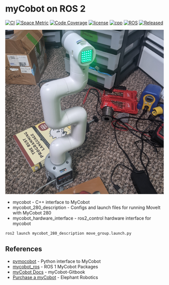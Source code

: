 # myCobot on ROS 2

[![CI](https://github.com/tylerjw/mycobot/actions/workflows/ci.yaml/badge.svg?branch=main)](https://github.com/tylerjw/mycobot/actions/workflows/ci.yaml?query=branch%3Amain)
[![Space Metric](https://tylerjw.testspace.com/spaces/163818/badge?token=bd849f419babd4db48503896319f4efc151781e5)](https://tylerjw.testspace.com/spaces/163818?utm_campaign=badge&utm_medium=referral&utm_source=test "Test Cases")
[![Code Coverage](https://codecov.io/gh/tylerjw/mycobot/branch/main/graph/badge.svg?token=W7uHKcY0ly)](https://codecov.io/gh/tylerjw/mycobot)
[![license](https://img.shields.io/github/license/tylerjw/mycobot)](https://github.com/tylerjw/mycobot/blob/main/LICENSE)
[![cpp](https://img.shields.io/badge/C%2B%2B-20-blue)](#)
[![ROS](https://img.shields.io/badge/ROS-galactic-blue)](#)
[![Released](https://img.shields.io/badge/Released-no!-red)](#)

![myCobot picture](mycobot.png)

* mycobot - C++ interface to MyCobot
* mycobot_280_description - Configs and launch files for running MoveIt with MyCobot 280
* mycobot_hardware_interface - ros2_control hardware interface for mycobot

```bash
ros2 launch mycobot_280_description move_group.launch.py
```

## References

* [pymocobot](https://github.com/elephantrobotics/pymycobot) - Python interface to MyCobot
* [mycobot_ros](https://github.com/elephantrobotics/mycobot_ros) - ROS 1 MyCobot Packages
* [myCobot Docs](https://docs.elephantrobotics.com/docs/myCobot-en/) - myCobot-Gitbook
* [Purchase a myCobot](https://www.elephantrobotics.com/en/mycobot-en/) - Elephant Robotics
